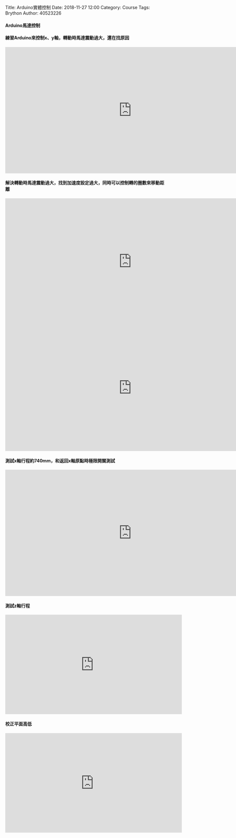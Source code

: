 Title: Arduino實體控制
Date: 2018-11-27 12:00
Category: Course
Tags: Brython
Author: 40523226



<!-- PELICAN_END_SUMMARY -->

<h4>Arduino馬達控制<h4/>

<h4>練習Arduino來控制x、y軸，轉動時馬達震動過大，還在找原因<h4/>
<iframe width="800" height="400" src="https://www.youtube.com/embed/of33uRlKPXA" frameborder="0" allow="accelerometer; autoplay; encrypted-media; gyroscope; picture-in-picture" allowfullscreen></iframe>

<h4>解決轉動時馬達震動過大，找到加速度設定過大，同時可以控制轉的圈數來移動距離<h4/>
<iframe width="800" height="400" src="https://www.youtube.com/embed/TNzToIqLJIU" frameborder="0" allow="accelerometer; autoplay; encrypted-media; gyroscope; picture-in-picture" allowfullscreen></iframe>
<iframe width="800" height="400" src="https://www.youtube.com/embed/xAjvf42wCvI" frameborder="0" allow="accelerometer; autoplay; encrypted-media; gyroscope; picture-in-picture" allowfullscreen></iframe>

<h4>測試x軸行程約740mm，和返回x軸原點時極限開關測試<h4/>
<iframe width="800" height="400" src="https://www.youtube.com/embed/DXeOQVjMImg" frameborder="0" allow="accelerometer; autoplay; encrypted-media; gyroscope; picture-in-picture" allowfullscreen></iframe>

<h4>測試z軸行程<h4/>
<iframe width="560" height="315" src="https://www.youtube.com/embed/454DDTElKR0" frameborder="0" allow="accelerometer; autoplay; encrypted-media; gyroscope; picture-in-picture" allowfullscreen></iframe>

<h4>校正平面高低<h4/>
<iframe width="560" height="315" src="https://www.youtube.com/embed/wSrGDLYxq9s" frameborder="0" allow="accelerometer; autoplay; encrypted-media; gyroscope; picture-in-picture" allowfullscreen></iframe>